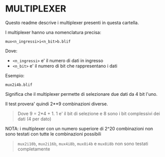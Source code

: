 # MULTIPLEXER

Questo readme descrive i multiplexer presenti in questa cartella.

I multiplexer hanno una nomenclatura precisa:

    mux<n_ingressi>i<n_bit>b.blif

Dove:
* ```<n_ingressi>``` e' il numero di dati in ingresso
* ```<n_bit>``` e' il numero di bit che rappresentano i dati

Esempio:

    mux2i4b.blif

Significa che il multiplexer permette di selezionare due dati
da 4 bit l'uno.

Il test provera' quindi 2**9 combinazioni diverse.
> Dove 9 = 2*4 + 1. 1 e' il bit di selezione e 8 sono i bit complessivi dei dati (4 per dato)

NOTA: i multiplexer con un numero superiore di 2^20 combinazioni non sono testati
con tutte le combinazioni possibili
> ```mux2i10b```, ```mux2i16b```, ```mux4i8b```, ```mux8i4b``` e ```mux8i8b``` non sono testati completamente